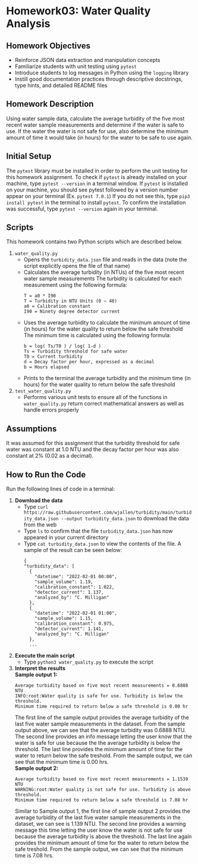 # Homework03: Water Quality Analysis

## Homework Objectives
* Reinforce JSON data extraction and manipulation concepts
* Familiarize students with unit testing using `pytest`
* Introduce students to log messages in Python using the `logging` library
* Instill good documentation practices through descriptive docstrings, type hints, and detailed README files

## Homework Description
Using water sample data, calculate the average turbidity of the five most recent water sample measurements and determine if the water is safe to use.
If the water the water is not safe for use, also determine the minimum amount of time it would take (in hours) for the water to be safe to use again.

## Initial Setup
The `pytest` library must be installed in order to perform the unit testing for this homework assignment.
To check if `pytest` is already installed on your machine, type `pytest --version` in a terminal window.
If `pytest` is installed on your machine, you should see pytest followed by a version number appear on your terminal (Ex. `pytest 7.0.1`)
If you do not see this, type `pip3 install pytest` in the terminal to install `pytest`. To confirm the installation was successful, type `pytest --version`
again in your terminal.

## Scripts
This homework contains two Python scripts which are described below.
1. `water_quality.py`
    - Opens the `turbidity_data.json` file and reads in the data (note the script explicitly opens the file of that name)
    - Calculates the average turbidity (in NTUs) of the five most recent water sample measurements
      The turbidity is calculated for each measurement using the following formula:
      ```
      T = a0 * I90
      T = Turbidity in NTU Units (0 – 40)
      a0 = Calibration constant
      I90 = Ninety degree detector current
      ```
    - Uses the average turbidity to calculate the minimum amount of time (in hours) for the water quality to return below the safe threshold
      The minimum time is calculated using the following formula:
      ```
      b = log( Ts/T0 ) / log( 1-d )
      Ts = Turbidity threshold for safe water
      T0 = Current turbidity
      d = Decay factor per hour, expressed as a decimal
      b = Hours elapsed
      ```
    - Prints to the terminal the average turbidity and the minimum time (in hours) for the water quality to return below the safe threshold
2. `test_water_quality.py`
    - Performs various unit tests to ensure all of the functions in `water_quality.py` return correct mathematical answers as well as handle errors properly

## Assumptions
It was assumed for this assignment that the turbidity threshold for safe water was constant at 1.0 NTU and the decay factor per hour was also constant
at 2% (0.02 as a decimal).

## How to Run the Code
Run the following lines of code in a terminal:
1. **Download the data**
    - Type `curl https://raw.githubusercontent.com/wjallen/turbidity/main/turbidity_data.json --output turbidity_data.json` to download the data from the web
    - Type `ls` to confirm that the file `turbidity_data.json` has now appeared in your current directory
    - Type `cat turbidity_data.json` to view the contents of the file. A sample of the result can be seen below:
      ```
      {
      "turbidity_data": [
        {
          "datetime": "2022-02-01 00:00",
          "sample_volume": 1.19,
          "calibration_constant": 1.022,
          "detector_current": 1.137,
          "analyzed_by": "C. Milligan"
        },
        {
          "datetime": "2022-02-01 01:00",
          "sample_volume": 1.15,
          "calibration_constant": 0.975,
          "detector_current": 1.141,
          "analyzed_by": "C. Milligan"
        },
        ...
      ```
2. **Execute the main script**
    - Type `python3 water_quality.py` to execute the script
3. **Interpret the results** <br />
  **Sample output 1:**
    ```
    Average turbidity based on five most recent measurements = 0.6888 NTU
    INFO:root:Water quality is safe for use. Turbidity is below the threshold.
    Minimum time required to return below a safe threshold is 0.00 hr
    ```
    The first line of the sample output provides the average turbidity of the last five water sample measurements in the dataset. From the sample output above, 
    we can see that the average turbidity was 0.6888 NTU.
    The second line provides an info message letting the user know that the water is safe for use because the the average turbidity is below the threshold.
    The last line provides the minimum amount of time for the water to return below the safe treshold. From the sample output, we can see that the minimum time
    is 0.00 hrs. <br />
  **Sample output 2:**
    ```
    Average turbidity based on five most recent measurements = 1.1539 NTU
    WARNING:root:Water quality is not safe for use. Turbidity is above threshold.
    Minimum time required to return below a safe threshold is 7.08 hr
    ```
    Similar to Sample output 1, the first line of sample output 2 provides the average turbidity of the last five water sample measurements in the dataset,
    we can see is 1.139 NTU.
    The second line provides a warning message this time letting the user know the water is not safe for use because the average turbidity is above the threshold.
    The last line again provides the minimum amount of time for the water to return below the safe treshold. From the sample output, we can see that the 
    minimum time is 7.08 hrs.

